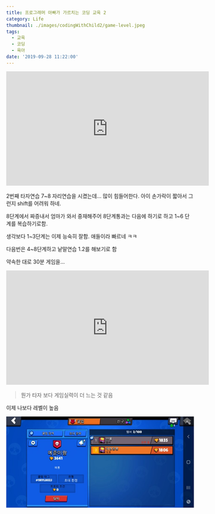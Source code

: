 ```yaml
---
title: 프로그래머 아빠가 가르치는 코딩 교육 2
category: Life
thumbnail: ./images/codingWithChild2/game-level.jpeg
tags:
  - 교육
  - 코딩
  - 육아
date: '2019-09-28 11:22:00'
---
```


<iframe width="544" height="306" src="https://serviceapi.nmv.naver.com/flash/convertIframeTag.nhn?vid=4446485F42FBB873D494E77B8BF50C066627&outKey=V1268758b0266c0ca928942272755ce26674f5e89cab5c9e403f242272755ce26674f" frameborder="no" scrolling="no" title="NaverVideo" allow="autoplay; gyroscope; accelerometer; encrypted-media" allowfullscreen></iframe>

2번째 타자연습 7~8 자리연습을 시켰는데... 많이 힘들어한다.
아이 손가락이 짧아서 그런지 shift를 어려워 하네.

8단계에서 짜증내서 엄마가 와서 중재해주어
8단계통과는 다음에 하기로 하고 1~6 단계를 복습하기로함.

생각보다 1~3단계는 이제 능숙히 잘함.
애들이라 빠르네 ㅋㅋ

다음번은 4~8단계하고 낱말연습 1.2를 해보기로 함

약속한 대로 30분 게임을...

<iframe width="544" height="306" src="https://serviceapi.nmv.naver.com/flash/convertIframeTag.nhn?vid=987CD20AD079D60CD615757BD6F9E80411AA&outKey=V1279bb5eb022345e9bf636d2b3b182180d9138c627be8991c0d336d2b3b182180d91" frameborder="no" scrolling="no" title="NaverVideo" allow="autoplay; gyroscope; accelerometer; encrypted-media" allowfullscreen></iframe>

> 뭔가 타자 보다 게임실력이 더 느는 것 같음

이제 나보다 레벨이 높음

![](./images/codingWithChild2/game-level.jpeg)

​
